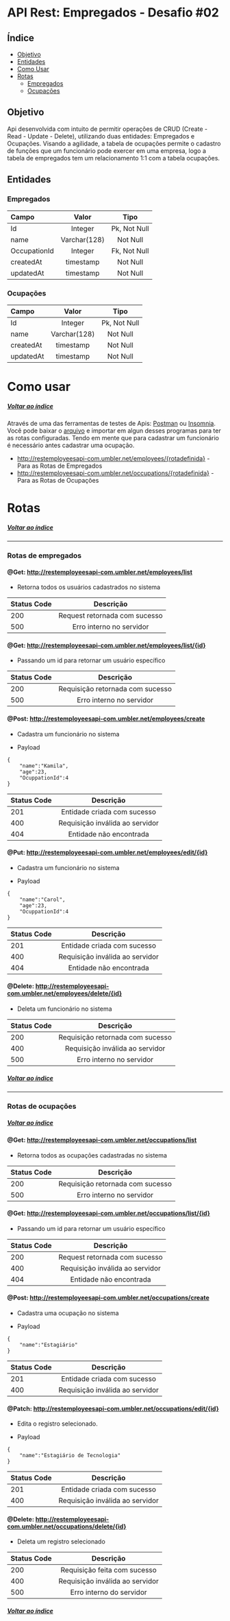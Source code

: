# API Rest: Empregados - Desafio #02

## Índice

* [Objetivo](#objetivo)
* [Entidades](#entidades)
* [Como Usar](#como-usar)
* [Rotas](#rotas)
  * [Empregados](#rotas-de-empregados)
  * [Ocupações](#rotas-de-ocupações)




## Objetivo

Api desenvolvida com intuito de permitir operações de CRUD (Create - Read - Update - Delete), utilizando duas entidades: Empregados e Ocupações.
Visando a agilidade, a tabela de ocupações permite o cadastro de funções que um funcionário pode exercer em uma empresa, logo a tabela de empregados tem um relacionamento 1:1 com a tabela ocupações.


## Entidades

### Empregados 

Campo  | Valor | Tipo
 :------------- |  :-------------: | :-------------:
Id  | Integer  | Pk, Not Null
name | Varchar(128)  | Not Null
OccupationId| Integer | Fk, Not Null
createdAt | timestamp | Not Null
updatedAt | timestamp | Not Null



### Ocupações 

Campo  | Valor | Tipo
 :------------- |  :-------------: | :-------------:
Id  | Integer  | Pk, Not Null
name | Varchar(128)  | Not Null
createdAt | timestamp | Not Null
updatedAt | timestamp | Not Null

# Como usar
##### [Voltar ao índice](#índice)
Através de uma das ferramentas de testes de Apis: [Postman](https://www.postman.com) ou [Insomnia](https://insomnia.rest).
Você pode baixar o [arquivo](https://drive.google.com/file/d/1Y2FrfBKCXLKY7mXKBXMGYq5QtG5NN9kk/view) e importar em algun desses programas para ter as rotas configuradas.
Tendo em mente que para cadastrar um funcionário é necessário antes cadastrar uma ocupação.

- http://restemployeesapi-com.umbler.net/employees/{rotadefinida} - Para as Rotas de Empregados
- http://restemployeesapi-com.umbler.net/occupations/{rotadefinida} - Para as Rotas de Ocupações 


# Rotas
##### [Voltar ao índice](#índice)
<hr>

### Rotas de empregados

#### @Get: http://restemployeesapi-com.umbler.net/employees/list


* Retorna todos os usuários cadastrados no sistema

Status Code | Descrição | 
 :------------- |  :-------------: |
200  | Request retornada com sucesso  | 
500 | Erro interno no servidor  | 


#### @Get: http://restemployeesapi-com.umbler.net/employees/list/{id}

* Passando um id para retornar um usuário específico

Status Code | Descrição | 
 :------------- |  :-------------: |
200  | Requisição retornada com sucesso  | 
500 | Erro interno no servidor  | 


#### @Post: http://restemployeesapi-com.umbler.net/employees/create

* Cadastra um funcionário no sistema

* Payload


```
{
    "name":"Kamila",
    "age":23,    
    "OcuppationId":4
}
```


Status Code | Descrição | 
 :------------- |  :-------------: |
201  | Entidade criada com sucesso  | 
400 | Requisição inválida ao servidor  | 
404 | Entidade não encontrada |

#### @Put: http://restemployeesapi-com.umbler.net/employees/edit/{id}

* Cadastra um funcionário no sistema

* Payload


```
{
    "name":"Carol",
    "age":23,    
    "OcuppationId":4
}
```


Status Code | Descrição | 
 :------------- |  :-------------: |
201  | Entidade criada com sucesso  | 
400 | Requisição inválida ao servidor  | 
404 | Entidade não encontrada |

#### @Delete: http://restemployeesapi-com.umbler.net/employees/delete/{id}

* Deleta um funcionário no sistema

Status Code | Descrição | 
 :------------- |  :-------------: |
200  | Requisição retornada com sucesso  | 
400 | Requisição inválida ao servidor  | 
500 | Erro interno no servidor |
##### [Voltar ao índice](#índice)
<hr>

### Rotas de ocupações
##### [Voltar ao índice](#índice)

#### @Get: http://restemployeesapi-com.umbler.net/occupations/list


* Retorna todos as ocupações cadastradas no sistema

Status Code | Descrição | 
 :------------- |  :-------------: |
200  | Requisição retornada com sucesso  | 
500 | Erro interno no servidor  | 


#### @Get: http://restemployeesapi-com.umbler.net/occupations/list/{id}

* Passando um id para retornar um usuário específico

Status Code | Descrição | 
 :------------- |  :-------------: |
200  | Request retornada com sucesso  | 
400 | Requisição inválida ao servidor  |
404 | Entidade não encontrada  | 


#### @Post: http://restemployeesapi-com.umbler.net/occupations/create

* Cadastra uma ocupação no sistema

* Payload


```
{
    "name":"Estagiário"
}
```

Status Code | Descrição | 
 :------------- |  :-------------: |
201  | Entidade criada com sucesso  | 
400 | Requisição inválida ao servidor | 


#### @Patch: http://restemployeesapi-com.umbler.net/occupations/edit/{id}

* Edita o registro selecionado.

* Payload


```
{
    "name":"Estagiário de Tecnologia"
}
```


Status Code | Descrição | 
 :------------- |  :-------------: |
201  | Entidade criada com sucesso  | 
400 | Requisição inválida ao servidor  | 


#### @Delete: http://restemployeesapi-com.umbler.net/occupations/delete/{id}

* Deleta um registro selecionado

Status Code | Descrição | 
 :------------- |  :-------------: |
200  | Requisição feita com sucesso  | 
400 | Requisição inválida ao servidor  | 
500 | Erro interno do servidor |

##### [Voltar ao índice](#índice)

